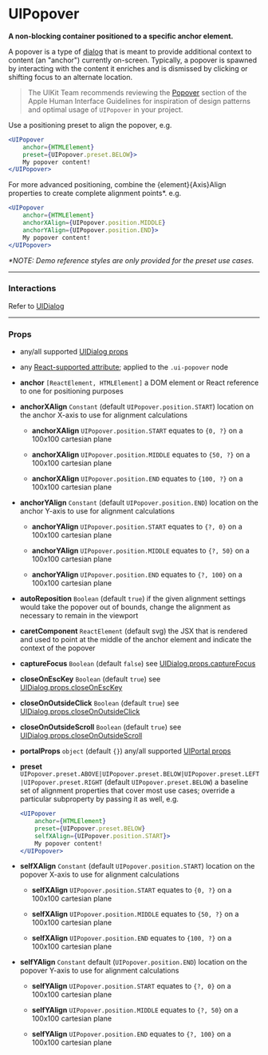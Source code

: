 # UIPopover
__A non-blocking container positioned to a specific anchor element.__

A popover is a type of [dialog](../UIDialog/README.md) that is meant to provide additional context to content (an "anchor") currently on-screen. Typically, a popover is spawned by interacting with the content it enriches and is dismissed by clicking or shifting focus to an alternate location.

> The UIKit Team recommends reviewing the [Popover](https://developer.apple.com/library/mac/documentation/UserExperience/Conceptual/OSXHIGuidelines/ControlsView.html#//apple_ref/doc/uid/20000957-CH52-SW2) section of the Apple Human Interface Guidelines for inspiration of design patterns and optimal usage of `UIPopover` in your project.

Use a positioning preset to align the popover, e.g.

```jsx
<UIPopover
    anchor={HTMLElement}
    preset={UIPopover.preset.BELOW}>
    My popover content!
</UIPopover>
```

For more advanced positioning, combine the {element}{Axis}Align properties to create complete alignment points*. e.g.

```jsx
<UIPopover
    anchor={HTMLElement}
    anchorXAlign={UIPopover.position.MIDDLE}
    anchorYAlign={UIPopover.position.END}>
    My popover content!
</UIPopover>
```

_*NOTE: Demo reference styles are only provided for the preset use cases._

---

### Interactions

Refer to [UIDialog](../UIDialog/README.md)

---

### Props

- any/all supported [UIDialog props](../UIDialog/README.md)

- any [React-supported attribute](https://facebook.github.io/react/docs/tags-and-attributes.html#html-attributes); applied to the `.ui-popover` node

- __anchor__ `[ReactElement, HTMLElement]`
  a DOM element or React reference to one for positioning purposes

- __anchorXAlign__ `Constant`
  (default `UIPopover.position.START`) location on the anchor X-axis to use for alignment calculations
    - __anchorXAlign__ `UIPopover.position.START`
      equates to `{0, ?}` on a 100x100 cartesian plane

    - __anchorXAlign__ `UIPopover.position.MIDDLE`
      equates to `{50, ?}` on a 100x100 cartesian plane

    - __anchorXAlign__ `UIPopover.position.END`
      equates to `{100, ?}` on a 100x100 cartesian plane

- __anchorYAlign__ `Constant`
  (default `UIPopover.position.END`) location on the anchor Y-axis to use for alignment calculations
    - __anchorYAlign__ `UIPopover.position.START`
      equates to `{?, 0}` on a 100x100 cartesian plane

    - __anchorYAlign__ `UIPopover.position.MIDDLE`
      equates to `{?, 50}` on a 100x100 cartesian plane

    - __anchorYAlign__ `UIPopover.position.END`
      equates to `{?, 100}` on a 100x100 cartesian plane

- __autoReposition__ `Boolean`
  (default `true`) if the given alignment settings would take the popover out of bounds, change the alignment as necessary to remain in the viewport

- __caretComponent__ `ReactElement`
  (default svg) the JSX that is rendered and used to point at the middle of the anchor element and indicate the context of the popover

- __captureFocus__ `Boolean`
  (default `false`) see [UIDialog.props.captureFocus](../UIDialog/README.md)

- __closeOnEscKey__ `Boolean`
  (default `true`) see [UIDialog.props.closeOnEscKey](../UIDialog/README.md)

- __closeOnOutsideClick__ `Boolean`
  (default `true`) see [UIDialog.props.closeOnOutsideClick](../UIDialog/README.md)

- __closeOnOutsideScroll__ `Boolean`
  (default `true`) see [UIDialog.props.closeOnOutsideScroll](../UIDialog/README.md)

- __portalProps__ `object`
  (default `{}`) any/all supported [UIPortal props](../UIPortal/README.md)

- __preset__ `UIPopover.preset.ABOVE|UIPopover.preset.BELOW|UIPopover.preset.LEFT|UIPopover.preset.RIGHT`
  (default `UIPopover.preset.BELOW`) a baseline set of alignment properties that cover most use cases; override a particular subproperty by passing it as well, e.g.

  ```jsx
  <UIPopover
      anchor={HTMLElement}
      preset={UIPopover.preset.BELOW}
      selfXAlign={UIPopover.position.START}>
      My popover content!
  </UIPopover>
  ```

- __selfXAlign__ `Constant`
  (default `UIPopover.position.START`) location on the popover X-axis to use for alignment calculations
    - __selfXAlign__ `UIPopover.position.START`
      equates to `{0, ?}` on a 100x100 cartesian plane

    - __selfXAlign__ `UIPopover.position.MIDDLE`
      equates to `{50, ?}` on a 100x100 cartesian plane

    - __selfXAlign__ `UIPopover.position.END`
      equates to `{100, ?}` on a 100x100 cartesian plane

- __selfYAlign__ `Constant`
  default (`UIPopover.position.END`) location on the popover Y-axis to use for alignment calculations
    - __selfYAlign__ `UIPopover.position.START`
      equates to `{?, 0}` on a 100x100 cartesian plane

    - __selfYAlign__ `UIPopover.position.MIDDLE`
      equates to `{?, 50}` on a 100x100 cartesian plane

    - __selfYAlign__ `UIPopover.position.END`
      equates to `{?, 100}` on a 100x100 cartesian plane
